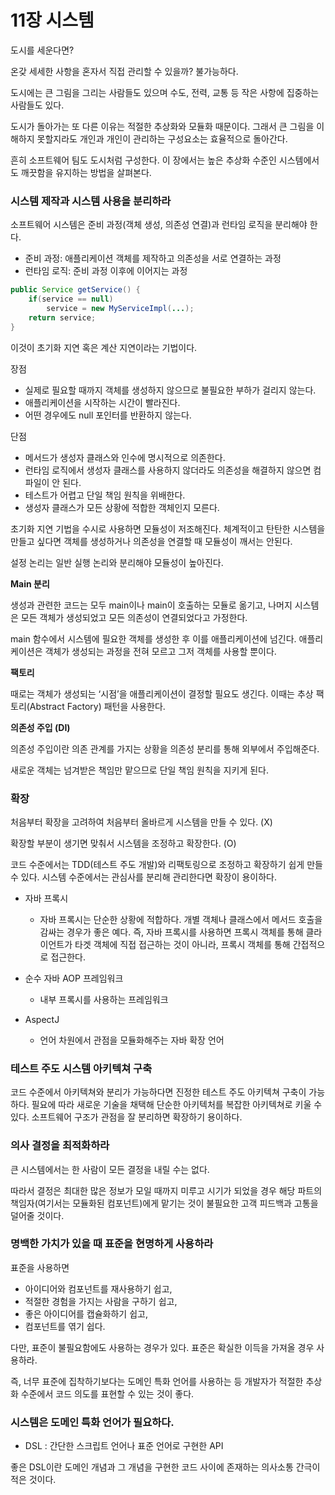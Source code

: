# 11장 시스템

도시를 세운다면?

온갖 세세한 사항을 혼자서 직접 관리할 수 있을까? 불가능하다.

도시에는 큰 그림을 그리는 사람들도 있으며 수도, 전력, 교통 등 작은 사항에 집중하는 사람들도 있다.

도시가 돌아가는 또 다른 이유는 적절한 추상화와 모듈화 때문이다. 그래서 큰 그림을 이해하지 못할지라도 개인과 개인이 관리하는 구성요소는 효율적으로 돌아간다.

흔히 소프트웨어 팀도 도시처럼 구성한다. 이 장에서는 높은 추상화 수준인 시스템에서도 깨끗함을 유지하는 방법을 살펴본다.

### 시스템 제작과 시스템 사용을 분리하라

소프트웨어 시스템은 준비 과정(객체 생성, 의존성 연결)과 런타임 로직을 분리해야 한다.

- 준비 과정: 애플리케이션 객체를 제작하고 의존성을 서로 연결하는 과정
- 런타임 로직: 준비 과정 이후에 이어지는 과정

```java
public Service getService() {
	if(service == null)
		service = new MyServiceImpl(...);
	return service;
}
```

이것이 초기화 지연 혹은 계산 지연이라는 기법이다.

장점

- 실제로 필요할 때까지 객체를 생성하지 않으므로 불필요한 부하가 걸리지 않는다.
- 애플리케이션을 시작하는 시간이 빨라진다.
- 어떤 경우에도 null 포인터를 반환하지 않는다.

단점

- 메서드가 생성자 클래스와 인수에 명시적으로 의존한다.
- 런타임 로직에서 생성자 클래스를 사용하지 않더라도 의존성을 해결하지 않으면 컴파일이 안 된다.
- 테스트가 어렵고 단일 책임 원칙을 위배한다.
- 생성자 클래스가 모든 상황에 적합한 객체인지 모른다.

초기화 지연 기법을 수시로 사용하면 모듈성이 저조해진다. 체계적이고 탄탄한 시스템을 만들고 싶다면 객체를 생성하거나 의존성을 연결할 때 모듈성이 깨서는 안된다.

설정 논리는 일반 실행 논리와 분리해야 모듈성이 높아진다.

**Main 분리**

생성과 관련한 코드는 모두 main이나 main이 호출하는 모듈로 옮기고, 나머지 시스템은 모든 객체가 생성되었고 모든 의존성이 연결되었다고 가정한다.

main 함수에서 시스템에 필요한 객체를 생성한 후 이를 애플리케이션에 넘긴다. 애플리케이션은 객체가 생성되는 과정을 전혀 모르고 그저 객체를 사용할 뿐이다.

**팩토리**

때로는 객체가 생성되는 ‘시점’을 애플리케이션이 결정할 필요도 생긴다. 이때는 추상 팩토리(Abstract Factory) 패턴을 사용한다.

**의존성 주입 (DI)**

의존성 주입이란 의존 관계를 가지는 상황을 의존성 분리를 통해 외부에서 주입해준다.

새로운 객체는 넘겨받은 책임만 맡으므로 단일 책임 원칙을 지키게 된다.

### 확장

처음부터 확장을 고려하여 처음부터 올바르게 시스템을 만들 수 있다. (X)

확장할 부분이 생기면 맞춰서 시스템을 조정하고 확장한다. (O)

코드 수준에서는 TDD(테스트 주도 개발)와 리팩토링으로 조정하고 확장하기 쉽게 만들 수 있다. 시스템 수준에서는 관심사를 분리해 관리한다면 확장이 용이하다.

- 자바 프록시
  - 자바 프록시는 단순한 상황에 적합하다. 개별 객체나 클래스에서 메서드 호출을 감싸는 경우가 좋은 예다.  즉, 자바 프록시를 사용하면 프록시 객체를 통해 클라이언트가 타겟 객체에 직접 접근하는 것이 아니라, 프록시 객체를 통해 간접적으로 접근한다.

- 순수 자바 AOP 프레임워크
  - 내부 프록시를 사용하는 프레임워크

- AspectJ
  - 언어 차원에서 관점을 모듈화해주는 자바 확장 언어

### 테스트 주도 시스템 아키텍쳐 구축

코드 수준에서 아키텍쳐와 분리가 가능하다면 진정한 테스트 주도 아키텍쳐 구축이 가능하다. 필요에 따라 새로운 기술을 채택해 단순한 아키텍처를 복잡한 아키텍쳐로 키울 수 있다. 소프트웨어 구조가 관점을 잘 분리하면 확장하기 용이하다.

### 의사 결정을 최적화하라

큰 시스템에서는 한 사람이 모든 결정을 내릴 수는 없다.

따라서 결정은 최대한 많은 정보가 모일 때까지 미루고 시기가 되었을 경우 해당 파트의 책임자(여기서는 모듈화된 컴포넌트)에게 맡기는 것이 불필요한 고객 피드백과 고통을 덜어줄 것이다.

### 명백한 가치가 있을 때 표준을 현명하게 사용하라

표준을 사용하면

- 아이디어와 컴포넌트를 재사용하기 쉽고,
- 적절한 경험을 가지는 사람을 구하기 쉽고,
- 좋은 아이디어를 캡슐화하기 쉽고,
- 컴포넌트를 엮기 쉽다.

다만, 표준이 불필요함에도 사용하는 경우가 있다. 표준은 확실한 이득을 가져올 경우 사용하라.

즉, 너무 표준에 집착하기보다는 도메인 특화 언어를 사용하는 등 개발자가 적절한 추상화 수준에서 코드 의도를 표현할 수 있는 것이 좋다.

### 시스템은 도메인 특화 언어가 필요하다.

- DSL : 간단한 스크립트 언어나 표준 언어로 구현한 API

좋은 DSL이란 도메인 개념과 그 개념을 구현한 코드 사이에 존재하는 의사소통 간극이 적은 것이다.
